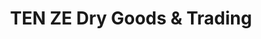 ---
title: "TEN ZE Dry Goods & Trading"
url: /mandaue-city/ten-ze-dry-goods-und-trading/
shop: Allgemein
---